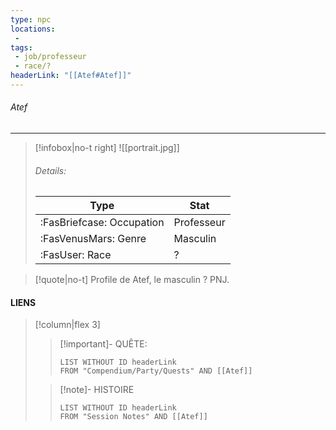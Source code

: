```yaml
---
type: npc
locations:
 - 
tags:
 - job/professeur
 - race/?
headerLink: "[[Atef#Atef]]"
---
```

###### Atef
<span class="sub2"> </span>
___

> [!infobox|no-t right]
> ![[portrait.jpg]]
> ###### Details:
> | Type | Stat |
> | ---- | ---- |
> | :FasBriefcase: Occupation |  Professeur |
> | :FasVenusMars: Genre | Masculin |
> | :FasUser: Race | ? |
<span class="clearfix"></span>

> [!quote|no-t]
>Profile de Atef, le masculin ? PNJ.
#### LIENS
> [!column|flex 3]
>> [!important]- QUÊTE:
>>```dataview
>>LIST WITHOUT ID headerLink
>>FROM "Compendium/Party/Quests" AND [[Atef]]
>
>>[!note]- HISTOIRE
>>```dataview
>>LIST WITHOUT ID headerLink
>>FROM "Session Notes" AND [[Atef]]

